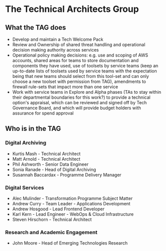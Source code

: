 # The Technical Architects Group

## What the TAG does

- Develop and maintain a Tech Welcome Pack
- Review and Ownership of shared threat handling and operational decision making authority across services
- Operational policy making decisions: e.g. use and scoping of AWS accounts, shared areas for teams to store documentation and components they have used, use of toolsets by service teams (keep an up-to-date lists of toolsets used by service teams with the expectation being that new teams should select from this tool-set and can only choose a new toolset with permission from TAG), amendments to firewall rule-sets that impact more than one service
- Work with service teams in Explore and Alpha phases (TAs to stay within their departmental boundaries for this work?) to provide a technical option's appraisal, which can be reviewed and signed off by Tech Governance Board, and which will provide budget holders with assurance for spend approval

## Who is in the TAG

### Digital Archiving

- Kurtis Mash - Technical Architect
- Matt Arnold - Technical Architect
- Phil Ashworth - Senior Data Engineer
- Sonia Ranade - Head of Digital Archiving
- Susannah Baccardax - Programme Delivery Manager

### Digital Services

- Alec Mulinder - Transformation Programme Subject Matter
- Andrew Curry - Team Leader - Applications Development
- Andrew Hosgood - Lead Frontend Developer
- Karl Kern - Lead Engineer - WebOps & Cloud Infrastructure
- Steven Hirschorn - Technical Architect

### Research and Academic Engagement

- John Moore - Head of Emerging Technologies Research
